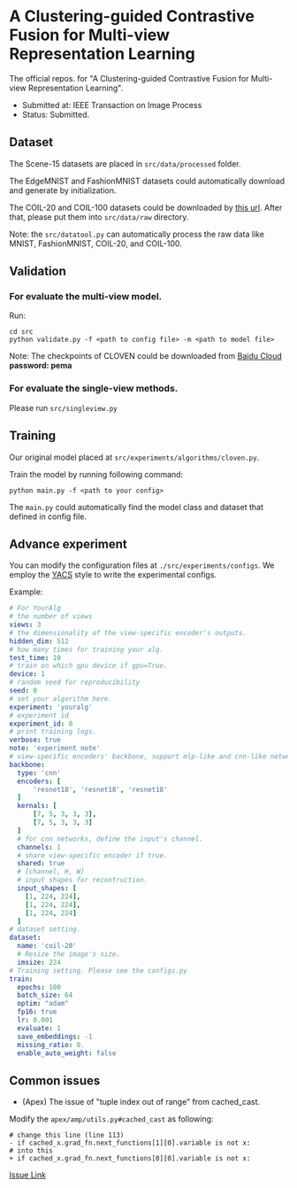 # A Clustering-guided Contrastive Fusion for Multi-view Representation Learning
The official repos. for "A Clustering-guided Contrastive Fusion for Multi-view Representation Learning".

- Submitted at: IEEE Transaction on Image Process
- Status: Submitted.


## Dataset

The Scene-15 datasets are placed in `src/data/processed` folder.

The EdgeMNIST and FashionMNIST datasets could automatically download and generate by initialization.

The COIL-20 and COIL-100 datasets could be downloaded by [this url](https://www.cs.columbia.edu/CAVE/software/softlib/coil-20.php). After that, please put them into `src/data/raw` directory.

Note: the `src/datatool.py` can automatically process the raw data like MNIST, FashionMNIST, COIL-20, and COIL-100.


## Validation

### For evaluate the multi-view model.

Run:
```
cd src
python validate.py -f <path to config file> -m <path to model file>
```

Note: The checkpoints of CLOVEN could be downloaded from [Baidu Cloud](https://pan.baidu.com/s/1QQbb_uW9E0mYu-NxMCWZ7w) **password: pema**

### For evaluate the single-view methods.

Please run `src/singleview.py`


## Training

Our original model placed at `src/experiments/algorithms/cloven.py`.

Train the model by running following command:

```
python main.py -f <path to your config>
```

The `main.py` could automatically find the model class and dataset that defined in config file.

## Advance experiment

You can modify the configuration files at `./src/experiments/configs`. We employ the [YACS](https://github.com/rbgirshick/yacs) style to write the experimental configs.

Example:

```yaml
# For YourAlg
# the number of views
views: 3
# the dimensionality of the view-specific encoder's outputs.
hidden_dim: 512
# how many times for training your alg.
test_time: 10
# train on which gpu device if gpu=True.
device: 1
# random seed for reproducibility
seed: 0
# set your algorithm here.
experiment: 'youralg'
# experiment id
experiment_id: 0
# print training logs.
verbose: true
note: 'experiment note'
# view-specific encoders' backbone, support mlp-like and cnn-like networks. see the networks module.
backbone:
  type: 'cnn'
  encoders: [
      'resnet18', 'resnet18', 'resnet18'
  ]
  kernals: [
      [7, 5, 3, 3, 3],
      [7, 5, 3, 3, 3]
  ]
  # for cnn networks, define the input's channel.
  channels: 1
  # share view-specific encoder if true.
  shared: true
  # [channel, H, W]
  # input shapes for recontruction.
  input_shapes: [
    [1, 224, 224],
    [1, 224, 224],
    [1, 224, 224]
  ]
# dataset setting.
dataset:
  name: 'coil-20'
  # Resize the image's size.
  imsize: 224
# Training setting. Please see the configs.py
train:
  epochs: 100
  batch_size: 64
  optim: "adam"
  fp16: true
  lr: 0.001
  evaluate: 1
  save_embeddings: -1
  missing_ratio: 0.
  enable_auto_weight: false
```

## Common issues

- (Apex) The issue of "tuple index out of range" from cached_cast.

Modify the `apex/amp/utils.py#cached_cast` as following:

```
# change this line (line 113)
- if cached_x.grad_fn.next_functions[1][0].variable is not x:
# into this
+ if cached_x.grad_fn.next_functions[0][0].variable is not x:
```

[Issue Link](https://github.com/NVIDIA/apex/issues/694)